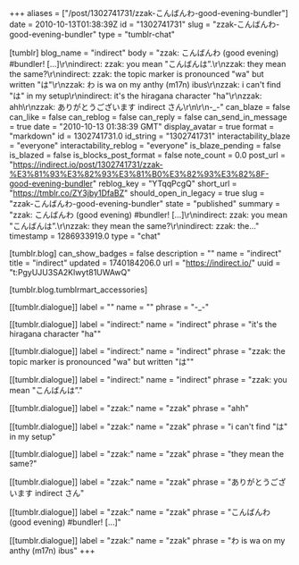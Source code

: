 +++
aliases = ["/post/1302741731/zzak-こんばんわ-good-evening-bundler"]
date = 2010-10-13T01:38:39Z
id = "1302741731"
slug = "zzak-こんばんわ-good-evening-bundler"
type = "tumblr-chat"

[tumblr]
blog_name = "indirect"
body = "zzak: こんばんわ (good evening) #bundler! [...]\r\nindirect: zzak: you mean \"こんばんは”.\r\nzzak: they mean the same?\r\nindirect: zzak: the topic marker is pronounced \"wa\" but written \"は\"\r\nzzak: わ is wa on my anthy (m17n) ibus\r\nzzak: i can't find \"は\" in my setup\r\nindirect: it's the hiragana character \"ha\"\r\nzzak: ahh\r\nzzak: ありがとうございます indirect さん\r\n\r\n-_-"
can_blaze = false
can_like = false
can_reblog = false
can_reply = false
can_send_in_message = true
date = "2010-10-13 01:38:39 GMT"
display_avatar = true
format = "markdown"
id = 1302741731.0
id_string = "1302741731"
interactability_blaze = "everyone"
interactability_reblog = "everyone"
is_blaze_pending = false
is_blazed = false
is_blocks_post_format = false
note_count = 0.0
post_url = "https://indirect.io/post/1302741731/zzak-%E3%81%93%E3%82%93%E3%81%B0%E3%82%93%E3%82%8F-good-evening-bundler"
reblog_key = "YTqqPcgQ"
short_url = "https://tmblr.co/ZY3jby1DfaBZ"
should_open_in_legacy = true
slug = "zzak-こんばんわ-good-evening-bundler"
state = "published"
summary = "zzak: こんばんわ (good evening) #bundler! [...]\r\nindirect: zzak: you mean \"こんばんは”.\r\nzzak: they mean the same?\r\nindirect: zzak: the..."
timestamp = 1286933919.0
type = "chat"

[tumblr.blog]
can_show_badges = false
description = ""
name = "indirect"
title = "indirect"
updated = 1740184206.0
url = "https://indirect.io/"
uuid = "t:PgyUJU3SA2Klwyt81UWAwQ"

[tumblr.blog.tumblrmart_accessories]

[[tumblr.dialogue]]
label = ""
name = ""
phrase = "-_-"

[[tumblr.dialogue]]
label = "indirect:"
name = "indirect"
phrase = "it's the hiragana character \"ha\""

[[tumblr.dialogue]]
label = "indirect:"
name = "indirect"
phrase = "zzak: the topic marker is pronounced \"wa\" but written \"は\""

[[tumblr.dialogue]]
label = "indirect:"
name = "indirect"
phrase = "zzak: you mean \"こんばんは”."

[[tumblr.dialogue]]
label = "zzak:"
name = "zzak"
phrase = "ahh"

[[tumblr.dialogue]]
label = "zzak:"
name = "zzak"
phrase = "i can't find \"は\" in my setup"

[[tumblr.dialogue]]
label = "zzak:"
name = "zzak"
phrase = "they mean the same?"

[[tumblr.dialogue]]
label = "zzak:"
name = "zzak"
phrase = "ありがとうございます indirect さん"

[[tumblr.dialogue]]
label = "zzak:"
name = "zzak"
phrase = "こんばんわ (good evening) #bundler! [...]"

[[tumblr.dialogue]]
label = "zzak:"
name = "zzak"
phrase = "わ is wa on my anthy (m17n) ibus"
+++
